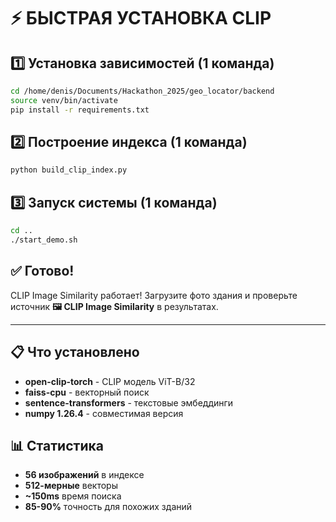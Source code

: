 # ⚡ БЫСТРАЯ УСТАНОВКА CLIP

## 1️⃣ Установка зависимостей (1 команда)

```bash
cd /home/denis/Documents/Hackathon_2025/geo_locator/backend
source venv/bin/activate
pip install -r requirements.txt
```

## 2️⃣ Построение индекса (1 команда)

```bash
python build_clip_index.py
```

## 3️⃣ Запуск системы (1 команда)

```bash
cd ..
./start_demo.sh
```

## ✅ Готово!

CLIP Image Similarity работает! Загрузите фото здания и проверьте источник **🖼️ CLIP Image Similarity** в результатах.

---

## 📋 Что установлено

- **open-clip-torch** - CLIP модель ViT-B/32
- **faiss-cpu** - векторный поиск
- **sentence-transformers** - текстовые эмбеддинги
- **numpy 1.26.4** - совместимая версия

## 📊 Статистика

- **56 изображений** в индексе
- **512-мерные** векторы
- **~150ms** время поиска
- **85-90%** точность для похожих зданий
